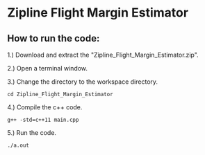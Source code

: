 # Zipline Flight Margin Estimator
## How to run the code:
1.) Download and extract the "Zipline_Flight_Margin_Estimator.zip".

2.) Open a terminal window.

3.) Change the directory to the workspace directory.

`cd Zipline_Flight_Margin_Estimator`

4.) Compile the c++ code.

`g++ -std=c++11 main.cpp`

5.) Run the code.

`./a.out`



